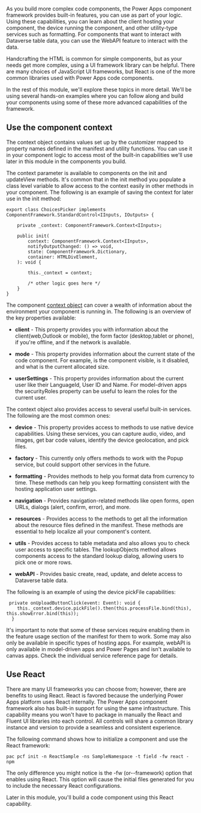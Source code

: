 As you build more complex code components, the Power Apps component framework provides built-in features, you can use as part of your logic. Using these capabilities, you can learn about the client hosting your component, the device running the component, and other utility-type services such as formatting. For components that want to interact with Dataverse table data, you can use the WebAPI feature to interact with the data. 

Handcrafting the HTML is common for simple components, but as your needs get more complex, using a UI framework library can be helpful. There are many choices of JavaScript UI frameworks, but React is one of the more common libraries used with Power Apps code components.

In the rest of this module, we'll explore these topics in more detail. We'll be using several hands-on examples where you can follow along and build your components using some of these more advanced capabilities of the framework.

## Use the component context 
The context object contains values set up by the customizer mapped to property names defined in the manifest and utility functions. You can use it in your component logic to access most of the built-in capabilities we'll use later in this module in the components you build.

The context parameter is available to components on the init and updateView methods. It's common that in the init method you populate a class level variable to allow access to the context easily in other methods in your component. The following is an example of saving the context for later use in the init method:

```
export class ChoicesPicker implements ComponentFramework.StandardControl<IInputs, IOutputs> {
    
    private _context: ComponentFramework.Context<IInputs>;

    public init(
        context: ComponentFramework.Context<IInputs>,
        notifyOutputChanged: () => void,
        state: ComponentFramework.Dictionary,
        container: HTMLDivElement,
    ): void {
     
        this._context = context;

        /* other logic goes here */
    }
}
```

The component [context object](/power-apps/developer/component-framework/reference/context/?azure-portal=true) can cover a wealth of information about the environment your component is running in. The following is an overview of the key properties available:

- **client** - This property provides you with information about the client(web,Outlook or mobile), the form factor (desktop,tablet or phone), if you're offline, and if the network is available.

- **mode** - This property provides information about the current state of the code component. For example, is the component visible, is it disabled, and what is the current allocated size.

- **userSettings** - This property provides information about the current user like their LanguageId, User ID and Name. For model-driven apps the securityRoles property can be useful to learn the roles for the current user.

The context object also provides access to several useful built-in services. The following are the most common ones:

- **device** - This property provides access to methods to use native device capabilities. Using these services, you can capture audio, video, and images, get bar code values, identify the device geolocation, and pick files.

- **factory** - This currently only offers methods to work with the Popup service, but could support other services in the future.

- **formatting** - Provides methods to help you format data from currency to time. These methods can help you keep formatting consistent with the hosting application user settings.

- **navigation** - Provides navigation-related methods like open forms, open URLs, dialogs (alert, confirm, error), and more.

- **resources** - Provides access to the methods to get all the information about the resource files defined in the manifest. These methods are essential to help localize all your component's content.

- **utils** - Provides access to table metadata and also allows you to check user access to specific tables. The lookupObjects method allows components access to the standard lookup dialog, allowing users to pick one or more rows.

- **webAPI** - Provides basic create, read, update, and delete access to Dataverse table data.

The following is an example of using the device pickFile capabilities:
```
 private onUploadButtonClick(event: Event): void {
    this._context.device.pickFile().then(this.processFile.bind(this), this.showError.bind(this));
  }
```

It's important to note that some of these services require enabling them in the feature usage section of the manifest for them to work. Some may also only be available in specific types of hosting apps. For example, webAPI is only available in model-driven apps and Power Pages and isn't available to canvas apps. Check the individual service reference page for details.

## Use React

There are many UI frameworks you can choose from; however, there are benefits to using React. React is favored because the underlying Power Apps platform uses React internally. The Power Apps component framework also has built-in support for using the same infrastructure. This capability means you won't have to package in manually the React and Fluent UI libraries into each control. All controls will share a common library instance and version to provide a seamless and consistent experience.

The following command shows how to initialize a component and use the React framework:

`pac pcf init -n ReactSample -ns SampleNamespace -t field -fw react -npm`

The only difference you might notice is the -fw (or--framework) option that enables using React. This option will cause the initial files generated for you to include the necessary React configurations. 

Later in this module, you'll build a code component using this React capability.
